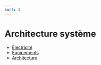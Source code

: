 ```yaml
---
sort: 3
---
```


# Architecture système

- [Électricité](Electricite)
- [Équipements](Equipement)
- [Architecture](SystemArchitecture)